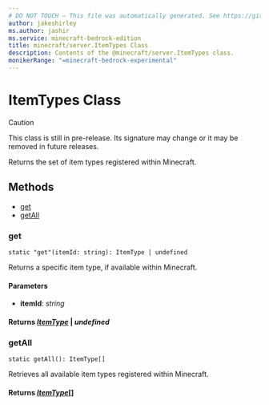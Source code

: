 ```yaml
---
# DO NOT TOUCH — This file was automatically generated. See https://github.com/mojang/minecraftapidocsgenerator to modify descriptions, examples, etc.
author: jakeshirley
ms.author: jashir
ms.service: minecraft-bedrock-edition
title: minecraft/server.ItemTypes Class
description: Contents of the @minecraft/server.ItemTypes class.
monikerRange: "=minecraft-bedrock-experimental"
---
```

# ItemTypes Class

> [!CAUTION]
> This class is still in pre-release.  Its signature may change or it may be removed in future releases.

Returns the set of item types registered within Minecraft.

## Methods
- [get](#get)
- [getAll](#getall)

### **get**
`
static "get"(itemId: string): ItemType | undefined
`

Returns a specific item type, if available within Minecraft.

#### **Parameters**
- **itemId**: *string*

#### **Returns** [*ItemType*](ItemType.md) | *undefined*

### **getAll**
`
static getAll(): ItemType[]
`

Retrieves all available item types registered within Minecraft.

#### **Returns** [*ItemType*](ItemType.md)[]
